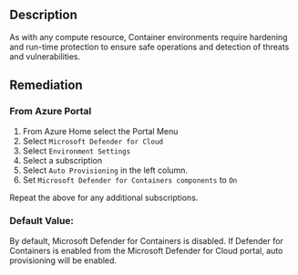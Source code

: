 ## Description

As with any compute resource, Container environments require hardening and run-time protection to ensure safe operations and detection of threats and vulnerabilities.

## Remediation

### From Azure Portal

  1. From Azure Home select the Portal Menu
  2. Select `Microsoft Defender for Cloud`
  3. Select `Environment Settings`
  4. Select a subscription
  5. Select `Auto Provisioning` in the left column.
  6. Set `Microsoft Defender for Containers components` to `On`

Repeat the above for any additional subscriptions.

### Default Value:

By default, Microsoft Defender for Containers is disabled. If Defender for Containers is enabled from the Microsoft Defender for Cloud portal, auto provisioning will be enabled.